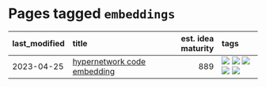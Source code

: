 # Pages tagged `embeddings`

|last_modified|title|est. idea maturity|tags
|:---|:---|---:|:---|
|2023-04-25|[hypernetwork code embedding](../hypernetwork_embedding_for_code.md)|889|[![](https://img.shields.io/badge/tag-embeddings-869cae)](../tags/embeddings.md) [![](https://img.shields.io/badge/tag-llm-683f3)](../tags/llm.md) [![](https://img.shields.io/badge/tag-machinelearning-3c7f53)](../tags/machinelearning.md) [![](https://img.shields.io/badge/tag-models-22d494)](../tags/models.md) [![](https://img.shields.io/badge/tag-nlp-90446b)](../tags/nlp.md)|